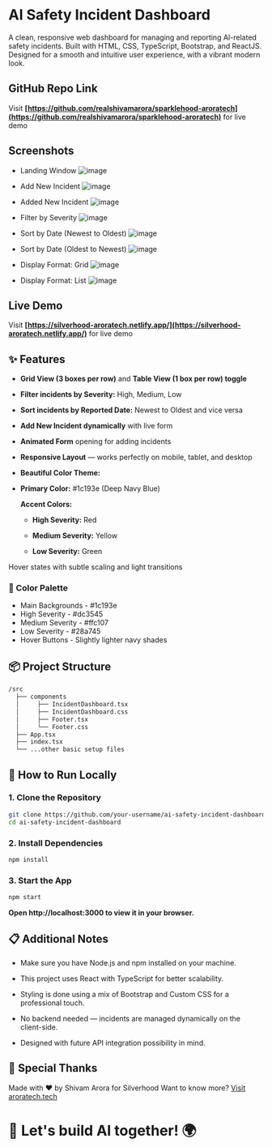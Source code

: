 # AI Safety Incident Dashboard

A clean, responsive web dashboard for managing and reporting AI-related safety incidents.
Built with HTML, CSS, TypeScript, Bootstrap, and ReactJS.
Designed for a smooth and intuitive user experience, with a vibrant modern look.

## GitHub Repo Link
Visit **[https://github.com/realshivamarora/sparklehood-aroratech](https://github.com/realshivamarora/sparklehood-aroratech)** for live demo

## Screenshots
* Landing Window
![image](https://github.com/user-attachments/assets/9ce757ca-3482-4d64-a066-50c7c7e82057)

* Add New Incident
![image](https://github.com/user-attachments/assets/7309d31e-7c69-4f08-a697-97efe757f616)

* Added New Incident
![image](https://github.com/user-attachments/assets/cc6d8caf-872d-4a91-90db-f454fe0e9f63)

* Filter by Severity
![image](https://github.com/user-attachments/assets/9dccb00f-3a04-4a43-9a8f-a4a7c4b3115c)

* Sort by Date (Newest to Oldest)
![image](https://github.com/user-attachments/assets/86a95845-3867-4a66-b9f6-29061c0eacf5)

* Sort by Date (Oldest to Newest)
![image](https://github.com/user-attachments/assets/a478566b-f581-4f74-8601-c046ec917bfd)

* Display Format: Grid
![image](https://github.com/user-attachments/assets/1a5343cd-b21e-404b-b69d-ceba2a71823f)

* Display Format: List
![image](https://github.com/user-attachments/assets/4674b226-6f46-4ca7-9c9e-2e512dfccbdf)

## Live Demo
Visit **[https://silverhood-aroratech.netlify.app/](https://silverhood-aroratech.netlify.app/)** for live demo

## ✨ Features

* __Grid View (3 boxes per row)__ and __Table View (1 box per row) toggle__

* __Filter incidents by Severity:__ High, Medium, Low

* __Sort incidents by Reported Date:__ Newest to Oldest and vice versa

* __Add New Incident dynamically__ with live form

* __Animated Form__ opening for adding incidents

* __Responsive Layout__ — works perfectly on mobile, tablet, and desktop

* __Beautiful Color Theme:__

* __Primary Color:__ #1c193e (Deep Navy Blue)

   __Accent Colors:__

  * __High Severity:__ Red

  * __Medium Severity:__ Yellow

  * __Low Severity:__ Green

Hover states with subtle scaling and light transitions
### 🎨 Color Palette
* Main Backgrounds -  #1c193e
* High Severity - #dc3545
* Medium Severity - #ffc107
* Low Severity - #28a745
* Hover Buttons - Slightly lighter navy shades

## 📦 Project Structure


```bash
/src
  ├── components
  │     ├── IncidentDashboard.tsx
  │     ├── IncidentDashboard.css
  │     ├── Footer.tsx
  │     └── Footer.css
  ├── App.tsx
  ├── index.tsx
  └── ...other basic setup files

```

## 🚀 How to Run Locally

### 1. Clone the Repository
```bash
git clone https://github.com/your-username/ai-safety-incident-dashboard.git
cd ai-safety-incident-dashboard
```
### 2. Install Dependencies
```bash
npm install
```
### 3. Start the App
```bash
npm start
```
 **Open http://localhost:3000 to view it in your browser.**


## 📋 Additional Notes

* Make sure you have Node.js and npm installed on your machine.

* This project uses React with TypeScript for better scalability.

* Styling is done using a mix of Bootstrap and Custom CSS for a professional touch.

* No backend needed — incidents are managed dynamically on the client-side.

* Designed with future API integration possibility in mind.

## 🧡 Special Thanks

Made with ❤️ by Shivam Arora for Silverhood
Want to know more? [Visit aroratech.tech](https://aroratech.tech/)

# 🚀 Let's build AI together! 🌍

